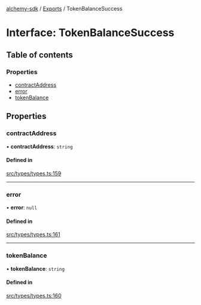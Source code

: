 [alchemy-sdk](../README.md) / [Exports](../modules.md) / TokenBalanceSuccess

# Interface: TokenBalanceSuccess

## Table of contents

### Properties

- [contractAddress](TokenBalanceSuccess.md#contractaddress)
- [error](TokenBalanceSuccess.md#error)
- [tokenBalance](TokenBalanceSuccess.md#tokenbalance)

## Properties

### contractAddress

• **contractAddress**: `string`

#### Defined in

[src/types/types.ts:159](https://github.com/alchemyplatform/alchemy-sdk-js/blob/277f926/src/types/types.ts#L159)

___

### error

• **error**: ``null``

#### Defined in

[src/types/types.ts:161](https://github.com/alchemyplatform/alchemy-sdk-js/blob/277f926/src/types/types.ts#L161)

___

### tokenBalance

• **tokenBalance**: `string`

#### Defined in

[src/types/types.ts:160](https://github.com/alchemyplatform/alchemy-sdk-js/blob/277f926/src/types/types.ts#L160)
